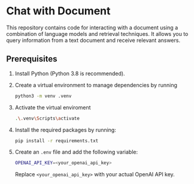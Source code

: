 # Chat with Document
This repository contains code for interacting with a document using a combination of language models and retrieval techniques. It allows you to query information from a text document and receive relevant answers.

## Prerequisites
1. Install Python (Python 3.8 is recommended).
2. Create a virtual environment to manage dependencies by running 
	```sh
	python3 -m venv .venv
	```
3. Activate the virtual enviroment
	```sh
	.\.venv\Scripts\activate
	```
4. Install the required packages by running:
	```sh
	pip install -r requirements.txt
	```

5. Create an `.env` file and add the following variable:
	```sh
	OPENAI_API_KEY=<your_openai_api_key>
	```
	Replace `<your_openai_api_key>` with your actual OpenAI API key.
